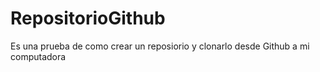 # RepositorioGithub
Es una prueba de como crear un reposiorio y clonarlo desde Github a mi computadora
